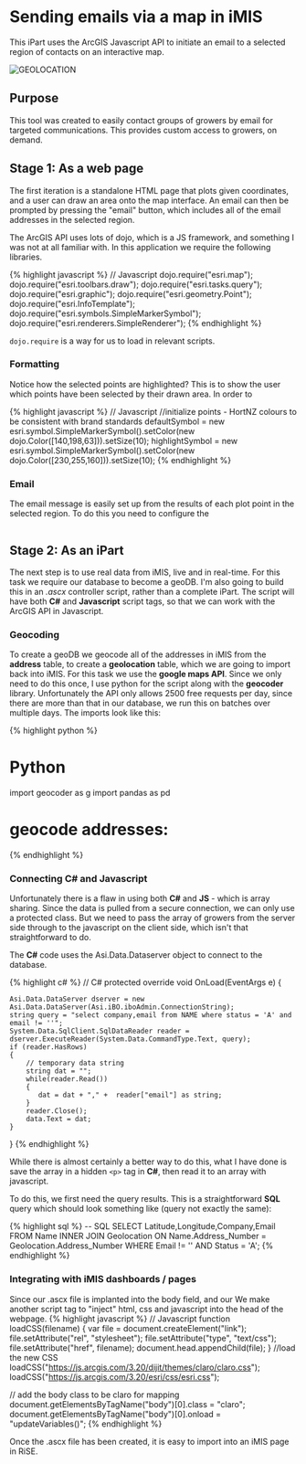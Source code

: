 # Sending emails via a map in iMIS

This iPart uses the ArcGIS Javascript API to initiate an email to a selected region of contacts on an interactive map.

![GEOLOCATION](https://media.giphy.com/media/3oKIP7CAwnFQyrFPLG/giphy.gif)

## Purpose
This tool was created to easily contact groups of growers by email for targeted communications. This provides custom access to growers, on demand.

## Stage 1: As a web page
The first iteration is a standalone HTML page that plots given coordinates, and a user can draw an area onto the map interface. An email can then be prompted by pressing the "email" button, which includes all of the email addresses in the selected region.

The ArcGIS API uses lots of dojo, which is a JS framework, and something I was not at all familiar with. In this application we require the following libraries.

{% highlight javascript %}
// Javascript
dojo.require("esri.map");
dojo.require("esri.toolbars.draw");
dojo.require("esri.tasks.query");
dojo.require("esri.graphic");
dojo.require("esri.geometry.Point");
dojo.require("esri.InfoTemplate");
dojo.require("esri.symbols.SimpleMarkerSymbol");
dojo.require("esri.renderers.SimpleRenderer");
{% endhighlight %}

```dojo.require``` is a way for us to load in relevant scripts.

### Formatting
Notice how the selected points are highlighted? This is to show the user which points have been selected by their drawn area. In order to 

{% highlight javascript %}
// Javascript
//initialize points - HortNZ colours to be consistent with brand standards
defaultSymbol = new esri.symbol.SimpleMarkerSymbol().setColor(new dojo.Color([140,198,63])).setSize(10);
highlightSymbol = new esri.symbol.SimpleMarkerSymbol().setColor(new dojo.Color([230,255,160])).setSize(10);
{% endhighlight %}


### Email
The email message is easily set up from the results of each plot point in the selected region. To do this you need to configure the 
```Javascript

```


## Stage 2: As an iPart
The next step is to use real data from iMIS, live and in real-time. For this task we require our database to become a geoDB. I'm also going to build this in an *.ascx* controller script, rather than a complete iPart. The script will have both **C#** and **Javascript** script tags, so that we can work with the ArcGIS API in Javascript.

### Geocoding
To create a geoDB we geocode all of the addresses in iMIS from the **address** table, to create a **geolocation** table, which we are going to import back into iMIS.
For this task we use the **google maps API**. Since we only need to do this once, I use python for the script along with the **geocoder** library. Unfortunately the API only allows 2500 free requests per day, since there are more than that in our database, we run this on batches over multiple days. The imports look like this:

{% highlight python %}
# Python
import geocoder as g
import pandas as pd

# geocode addresses:

{% endhighlight %}


### Connecting C# and Javascript
Unfortunately there is a flaw in using both **C#** and **JS** - which is array sharing. Since the data is pulled from a secure connection, we can only use a protected class. But we need to pass the array of growers from the server side through to the javascript on the client side, which isn't that straightforward to do.

The **C#** code uses the Asi.Data.Dataserver object to connect to the database.

{% highlight c# %}
// C#
protected override void OnLoad(EventArgs e) {

    Asi.Data.DataServer dserver = new Asi.Data.DataServer(Asi.iBO.iboAdmin.ConnectionString);
    string query = "select company,email from NAME where status = 'A' and email != ''";
    System.Data.SqlClient.SqlDataReader reader = dserver.ExecuteReader(System.Data.CommandType.Text, query);
    if (reader.HasRows)
    {
        // temporary data string
        string dat = "";
        while(reader.Read()) 
        {
           dat = dat + "," +  reader["email"] as string;
     	}
        reader.Close();
        data.Text = dat;
    }
}
{% endhighlight %}

While there is almost certainly a better way to do this, what I have done is save the array in a hidden ```<p>``` tag in **C#**, then read it to an array with javascript. 

To do this, we first need the query results. This is a straightforward **SQL** query which should look something like (query not exactly the same):

{% highlight sql %}
-- SQL
SELECT Latitude,Longitude,Company,Email FROM Name 
INNER JOIN Geolocation 
ON Name.Address_Number = Geolocation.Address_Number
WHERE Email != ''
AND Status = 'A';
{% endhighlight %}

### Integrating with iMIS dashboards / pages
Since our .ascx file is implanted into the body field, and our 
We make another script tag to "inject" html, css and javascript into the head of the webpage.
{% highlight javascript %}
// Javascript
function loadCSS(filename) {
        var file = document.createElement("link");
        file.setAttribute("rel", "stylesheet");
        file.setAttribute("type", "text/css");
        file.setAttribute("href", filename);
        document.head.appendChild(file);
}
//load the new CSS
loadCSS("https://js.arcgis.com/3.20/dijit/themes/claro/claro.css");
loadCSS("https://js.arcgis.com/3.20/esri/css/esri.css");

// add the body class to be claro for mapping
document.getElementsByTagName("body")[0].class = "claro";
document.getElementsByTagName("body")[0].onload = "updateVariables()";
{% endhighlight %}

Once the .ascx file has been created, it is easy to import into an iMIS page in RiSE. 
